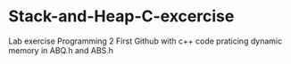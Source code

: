 # Stack-and-Heap-C-excercise
Lab exercise Programming 2
  First Github with c++ code praticing dynamic memory in ABQ.h and ABS.h
